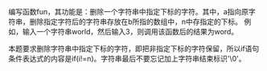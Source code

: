 编写函数fun，其功能是：删除一个字符串中指定下标的字符。其中，a指向原字符串，删除指定字符后的字符串存放在b所指的数组中，n中存指定的下标。
例如，输入一个字符串world，然后输入3，则调用该函数后的结果为word。

本题要求删除字符串中指定下标的字符，即把非指定下标的字符保留，所以if语句条件表达式的内容是if(i!=n)。字符串最后不要忘记加上字符串结束标识'\0'。